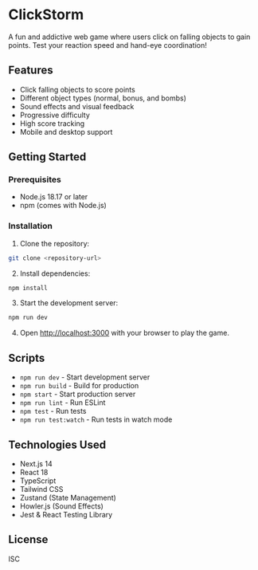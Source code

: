 # ClickStorm

A fun and addictive web game where users click on falling objects to gain points. Test your reaction speed and hand-eye coordination!

## Features

- Click falling objects to score points
- Different object types (normal, bonus, and bombs)
- Sound effects and visual feedback
- Progressive difficulty
- High score tracking
- Mobile and desktop support

## Getting Started

### Prerequisites

- Node.js 18.17 or later
- npm (comes with Node.js)

### Installation

1. Clone the repository:
```bash
git clone <repository-url>
```

2. Install dependencies:
```bash
npm install
```

3. Start the development server:
```bash
npm run dev
```

4. Open [http://localhost:3000](http://localhost:3000) with your browser to play the game.

## Scripts

- `npm run dev` - Start development server
- `npm run build` - Build for production
- `npm start` - Start production server
- `npm run lint` - Run ESLint
- `npm test` - Run tests
- `npm run test:watch` - Run tests in watch mode

## Technologies Used

- Next.js 14
- React 18
- TypeScript
- Tailwind CSS
- Zustand (State Management)
- Howler.js (Sound Effects)
- Jest & React Testing Library

## License

ISC
